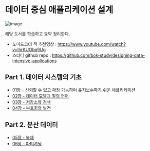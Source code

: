 # 데이터 중심 애플리케이션 설계

![image](https://github.com/dhkdn9192/data_engineer_career/assets/11307388/89f5201a-d1e7-42e6-92df-731c04338323)

해당 도서를 학습하고 요약 정리한다.
* 노마드코더 책 추천영상 : https://www.youtube.com/watch?v=IhrKUObq9Ug
* 스터디 github repo : https://github.com/bok-study/designing-data-intensive-applications


## Part 1. 데이터 시스템의 기초

* [01장 - 신뢰할 수 있고 확장 가능하며 유지보수하기 쉬운 애플리케이션](ch01.md)
* [02장 - 데이터 모델과 질의 언어](ch02.md)
* [03장 - 저장소와 검색](ch03.md)
* [04장 - 부호화와 발전](ch04.md)

## Part 2. 분산 데이터

* [05장 - 복제](ch05.md)
* [06장 - 파티셔닝](ch06.md)


